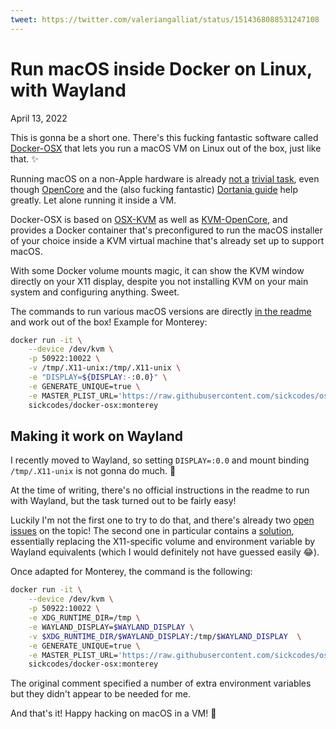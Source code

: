 ```yaml
---
tweet: https://twitter.com/valeriangalliat/status/1514368088531247108
---
```


# Run macOS inside Docker on Linux, with Wayland
April 13, 2022

This is gonna be a short one. There's this fucking fantastic software
called [Docker-OSX](https://github.com/sickcodes/Docker-OSX) that
lets you run a macOS VM on Linux out of the box, just like that. ✨

Running macOS on a non-Apple hardware is already
[not a](https://www.codejam.info/2019/03/macos-high-sierra-msi-h110m-pro-d-skylake-nvidia-pascal.html)
[trivial task](https://www.codejam.info/2021/11/yearly-hackintosh-upgrade-macos-monterey-with-opencore.html),
even though [OpenCore](https://github.com/acidanthera/OpenCorePkg) and
the (also fucking fantastic) [Dortania guide](https://dortania.github.io/OpenCore-Install-Guide/)
help greatly. Let alone running it inside a VM.

Docker-OSX is based on [OSX-KVM](https://github.com/kholia/osx-kvm) as
well as [KVM-OpenCore](https://github.com/thenickdude/KVM-Opencore/),
and provides a Docker container that's preconfigured to run the macOS
installer of your choice inside a KVM virtual machine that's already
set up to support macOS.

With some Docker volume mounts magic, it can show the KVM window
directly on your X11 display, despite you not installing KVM on your
main system and configuring anything. Sweet.

The commands to run various macOS versions are directly [in the readme](https://github.com/sickcodes/Docker-OSX#quick-start-docker-osx)
and work out of the box! Example for Monterey:

```sh
docker run -it \
    --device /dev/kvm \
    -p 50922:10022 \
    -v /tmp/.X11-unix:/tmp/.X11-unix \
    -e "DISPLAY=${DISPLAY:-:0.0}" \
    -e GENERATE_UNIQUE=true \
    -e MASTER_PLIST_URL='https://raw.githubusercontent.com/sickcodes/osx-serial-generator/master/config-custom.plist' \
    sickcodes/docker-osx:monterey
```

## Making it work on Wayland

I recently moved to Wayland, so setting `DISPLAY=:0.0` and mount binding
`/tmp/.X11-unix` is not gonna do much. 😬

At the time of writing, there's no official instructions in the readme
to run with Wayland, but the task turned out to be fairly easy!

Luckily I'm not the first one to try to do that, and there's already two
[open](https://github.com/sickcodes/Docker-OSX/issues/410)
[issues](https://github.com/sickcodes/Docker-OSX/issues/419) on the
topic! The second one in particular contains a
[solution](https://github.com/sickcodes/Docker-OSX/issues/419#issuecomment-1011401905),
essentially replacing the X11-specific volume and environment variable
by Wayland equivalents (which I would definitely not have guessed easily 😂).

Once adapted for Monterey, the command is the following:

```sh
docker run -it \
    --device /dev/kvm \
    -p 50922:10022 \
    -e XDG_RUNTIME_DIR=/tmp \
    -e WAYLAND_DISPLAY=$WAYLAND_DISPLAY \
    -v $XDG_RUNTIME_DIR/$WAYLAND_DISPLAY:/tmp/$WAYLAND_DISPLAY  \
    -e GENERATE_UNIQUE=true \
    -e MASTER_PLIST_URL='https://raw.githubusercontent.com/sickcodes/osx-serial-generator/master/config-custom.plist' \
    sickcodes/docker-osx:monterey
```

The original comment specified a number of extra environment variables
but they didn't appear to be needed for me.

And that's it! Happy hacking on macOS in a VM! 🎉
